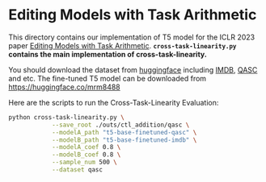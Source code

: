 # Editing Models with Task Arithmetic

This directory contains our implementation of T5 model for the ICLR 2023 paper [Editing Models with Task Arithmetic](https://arxiv.org/abs/2212.04089). **`cross-task-linearity.py` contains the main implementation of cross-task-linearity.**

You should download the dataset from [huggingface](https://huggingface.co/) including [IMDB](https://huggingface.co/datasets/stanfordnlp/imdb/), [QASC](https://huggingface.co/datasets/allenai/qasc) and etc. The fine-tuned T5 model can be downloaded from https://huggingface.co/mrm8488


Here are the scripts to run the Cross-Task-Linearity Evaluation:

```bash
python cross-task-linearity.py \
            --save_root ./outs/ctl_addition/qasc \
            --modelA_path "t5-base-finetuned-qasc" \
            --modelB_path "t5-base-finetuned-imdb" \
            --modelA_coef 0.8 \
            --modelB_coef 0.8 \
            --sample_num 500 \
            --dataset qasc
```